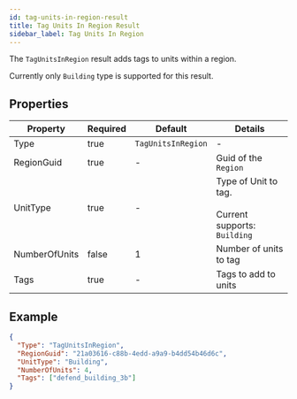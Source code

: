 ```yaml
---
id: tag-units-in-region-result
title: Tag Units In Region Result
sidebar_label: Tag Units In Region
---
```


The `TagUnitsInRegion` result adds tags to units within a region.

Currently only `Building` type is supported for this result.

## Properties

| Property      | Required | Default            | Details                                                      |
| ------------- | -------- | ------------------ | ------------------------------------------------------------ |
| Type          | true     | `TagUnitsInRegion` | -                                                            |
| RegionGuid    | true     | -                  | Guid of the `Region`                                         |
| UnitType      | true     | -                  | Type of Unit to tag.<br /><br />Current supports: `Building` |
| NumberOfUnits | false    | 1                  | Number of units to tag                                       |
| Tags          | true     | -                  | Tags to add to units                                         |

## Example

```json
{
  "Type": "TagUnitsInRegion",
  "RegionGuid": "21a03616-c88b-4edd-a9a9-b4dd54b46d6c",
  "UnitType": "Building",
  "NumberOfUnits": 4,
  "Tags": ["defend_building_3b"]
}
```
